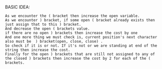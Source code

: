 ​BASIC IDEA:

	As we encounter the ( bracket then increase the open variable.
	As we encounter ) bracket, if some open ( bracket already exists then just assign that to this ) bracket.
	And decrease the open ( brackets value.
	if there are no open ) brackets then increase the cost by one 
	And one more thing we must check is, current position's next character also must be  ) bracket(open, close, close) . 
	So check if it is or not. If it's not or we are standing at end of the string then increase the cost.
	Finally for the open ) brackets that are still not assigned to any of the closed ) brackets then increase the cost by 2 for each of the ( brackets.
